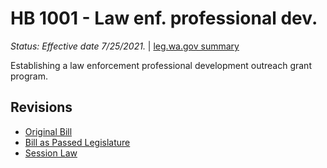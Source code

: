 # HB 1001 - Law enf. professional dev.
*Status: Effective date 7/25/2021.* | [leg.wa.gov summary](https://app.leg.wa.gov/billsummary?BillNumber=1001&Year=2021)

Establishing a law enforcement professional development outreach grant program.

## Revisions
* [Original Bill](1/)
* [Bill as Passed Legislature](1/)
* [Session Law](1/)